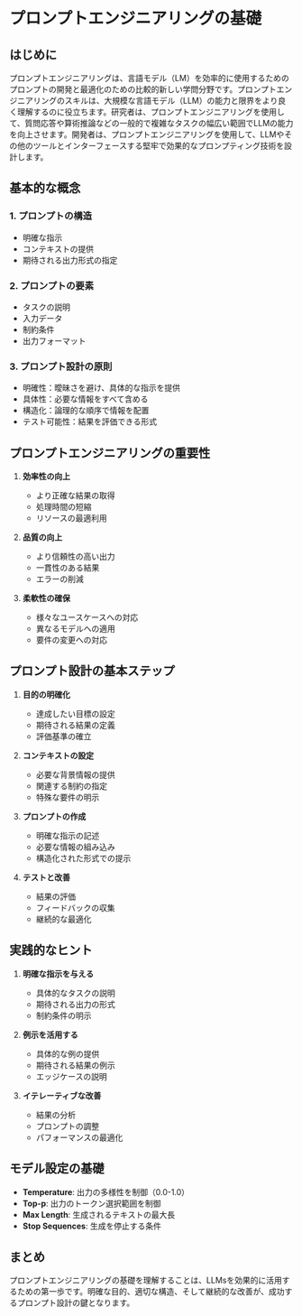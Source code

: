 # プロンプトエンジニアリングの基礎

## はじめに

プロンプトエンジニアリングは、言語モデル（LM）を効率的に使用するためのプロンプトの開発と最適化のための比較的新しい学問分野です。プロンプトエンジニアリングのスキルは、大規模な言語モデル（LLM）の能力と限界をより良く理解するのに役立ちます。研究者は、プロンプトエンジニアリングを使用して、質問応答や算術推論などの一般的で複雑なタスクの幅広い範囲でLLMの能力を向上させます。開発者は、プロンプトエンジニアリングを使用して、LLMやその他のツールとインターフェースする堅牢で効果的なプロンプティング技術を設計します。

## 基本的な概念

### 1. プロンプトの構造
- 明確な指示
- コンテキストの提供
- 期待される出力形式の指定

### 2. プロンプトの要素
- タスクの説明
- 入力データ
- 制約条件
- 出力フォーマット

### 3. プロンプト設計の原則
- 明確性：曖昧さを避け、具体的な指示を提供
- 具体性：必要な情報をすべて含める
- 構造化：論理的な順序で情報を配置
- テスト可能性：結果を評価できる形式

## プロンプトエンジニアリングの重要性

1. **効率性の向上**
   - より正確な結果の取得
   - 処理時間の短縮
   - リソースの最適利用

2. **品質の向上**
   - より信頼性の高い出力
   - 一貫性のある結果
   - エラーの削減

3. **柔軟性の確保**
   - 様々なユースケースへの対応
   - 異なるモデルへの適用
   - 要件の変更への対応

## プロンプト設計の基本ステップ

1. **目的の明確化**
   - 達成したい目標の設定
   - 期待される結果の定義
   - 評価基準の確立

2. **コンテキストの設定**
   - 必要な背景情報の提供
   - 関連する制約の指定
   - 特殊な要件の明示

3. **プロンプトの作成**
   - 明確な指示の記述
   - 必要な情報の組み込み
   - 構造化された形式での提示

4. **テストと改善**
   - 結果の評価
   - フィードバックの収集
   - 継続的な最適化

## 実践的なヒント

1. **明確な指示を与える**
   - 具体的なタスクの説明
   - 期待される出力の形式
   - 制約条件の明示

2. **例示を活用する**
   - 具体的な例の提供
   - 期待される結果の例示
   - エッジケースの説明

3. **イテレーティブな改善**
   - 結果の分析
   - プロンプトの調整
   - パフォーマンスの最適化

## モデル設定の基礎

- **Temperature**: 出力の多様性を制御（0.0-1.0）
- **Top-p**: 出力のトークン選択範囲を制御
- **Max Length**: 生成されるテキストの最大長
- **Stop Sequences**: 生成を停止する条件

## まとめ

プロンプトエンジニアリングの基礎を理解することは、LLMsを効果的に活用するための第一歩です。明確な目的、適切な構造、そして継続的な改善が、成功するプロンプト設計の鍵となります。
